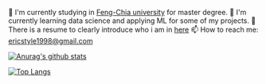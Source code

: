 <!--
**eric781ctf/eric781ctf** is a ✨ _special_ ✨ repository because its `README.md` (this file) appears on your GitHub profile.

Here are some ideas to get you started:

- 🔭 I’m currently working on ...
- 🌱 I’m currently learning ...
- 👯 I’m looking to collaborate on ...
- 🤔 I’m looking for help with ...
- 💬 Ask me about ...
- 📫 How to reach me: ericstyle1998@gmail.com
- 😄 Pronouns: ...
- ⚡ Fun fact: ...
-->

🔭 I'm currently studying in [Feng-Chia university](https://www.fcu.edu.tw/en/) for master degree.
🌱 I'm currently learning data science and applying ML for some of my projects.
💬 There is a resume to clearly introduce who i am in [here](https://github.com/eric781ctf/Resume)
📫 How to reach me: ericstyle1998@gmail.com

[![Anurag's github stats](https://github-readme-stats.vercel.app/api?username=eric781ctf&show_icons=true&theme=onedark)](https://github.com/anuraghazra/github-readme-stats)

[![Top Langs](https://github-readme-stats.vercel.app/api/top-langs/?username=eric781ctf)](https://github.com/anuraghazra/github-readme-stats)
